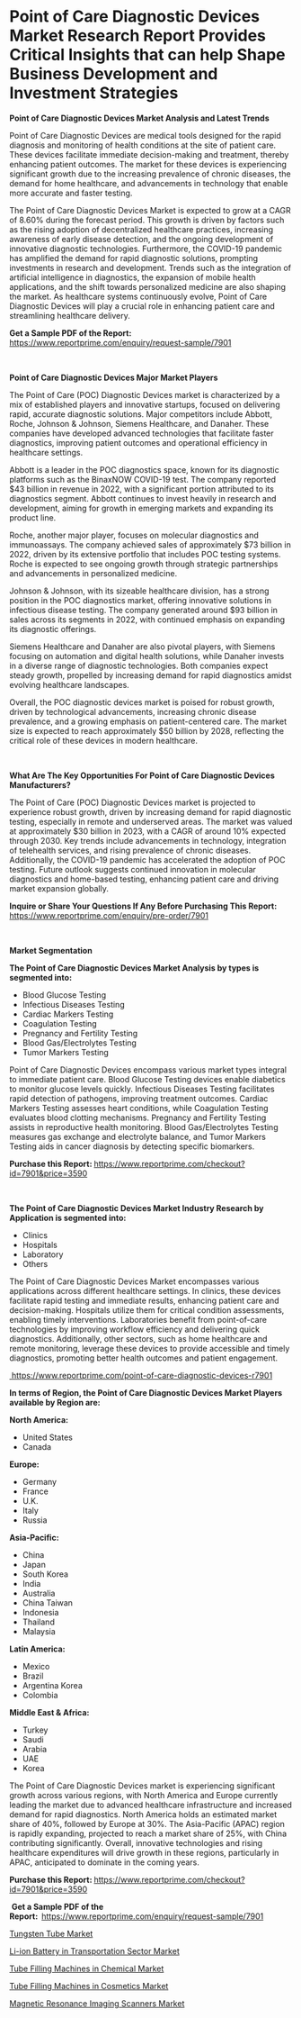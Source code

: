 <p><h1>Point of Care Diagnostic Devices Market Research Report Provides Critical Insights that can help Shape Business Development and Investment Strategies</h1></p><p><strong>Point of Care Diagnostic Devices Market Analysis and Latest Trends</strong></p>
<p><p>Point of Care Diagnostic Devices are medical tools designed for the rapid diagnosis and monitoring of health conditions at the site of patient care. These devices facilitate immediate decision-making and treatment, thereby enhancing patient outcomes. The market for these devices is experiencing significant growth due to the increasing prevalence of chronic diseases, the demand for home healthcare, and advancements in technology that enable more accurate and faster testing.</p><p>The Point of Care Diagnostic Devices Market is expected to grow at a CAGR of 8.60% during the forecast period. This growth is driven by factors such as the rising adoption of decentralized healthcare practices, increasing awareness of early disease detection, and the ongoing development of innovative diagnostic technologies. Furthermore, the COVID-19 pandemic has amplified the demand for rapid diagnostic solutions, prompting investments in research and development. Trends such as the integration of artificial intelligence in diagnostics, the expansion of mobile health applications, and the shift towards personalized medicine are also shaping the market. As healthcare systems continuously evolve, Point of Care Diagnostic Devices will play a crucial role in enhancing patient care and streamlining healthcare delivery.</p></p>
<p><strong>Get a Sample PDF of the Report:&nbsp;</strong> <a href="https://www.reportprime.com/enquiry/request-sample/7901">https://www.reportprime.com/enquiry/request-sample/7901</a></p>
<p>&nbsp;</p>
<p><strong>Point of Care Diagnostic Devices Major Market Players</strong></p>
<p><p>The Point of Care (POC) Diagnostic Devices market is characterized by a mix of established players and innovative startups, focused on delivering rapid, accurate diagnostic solutions. Major competitors include Abbott, Roche, Johnson & Johnson, Siemens Healthcare, and Danaher. These companies have developed advanced technologies that facilitate faster diagnostics, improving patient outcomes and operational efficiency in healthcare settings.</p><p>Abbott is a leader in the POC diagnostics space, known for its diagnostic platforms such as the BinaxNOW COVID-19 test. The company reported $43 billion in revenue in 2022, with a significant portion attributed to its diagnostics segment. Abbott continues to invest heavily in research and development, aiming for growth in emerging markets and expanding its product line.</p><p>Roche, another major player, focuses on molecular diagnostics and immunoassays. The company achieved sales of approximately $73 billion in 2022, driven by its extensive portfolio that includes POC testing systems. Roche is expected to see ongoing growth through strategic partnerships and advancements in personalized medicine.</p><p>Johnson & Johnson, with its sizeable healthcare division, has a strong position in the POC diagnostics market, offering innovative solutions in infectious disease testing. The company generated around $93 billion in sales across its segments in 2022, with continued emphasis on expanding its diagnostic offerings.</p><p>Siemens Healthcare and Danaher are also pivotal players, with Siemens focusing on automation and digital health solutions, while Danaher invests in a diverse range of diagnostic technologies. Both companies expect steady growth, propelled by increasing demand for rapid diagnostics amidst evolving healthcare landscapes.</p><p>Overall, the POC diagnostic devices market is poised for robust growth, driven by technological advancements, increasing chronic disease prevalence, and a growing emphasis on patient-centered care. The market size is expected to reach approximately $50 billion by 2028, reflecting the critical role of these devices in modern healthcare.</p></p>
<p>&nbsp;</p>
<p><strong>What Are The Key Opportunities For Point of Care Diagnostic Devices Manufacturers?</strong></p>
<p><p>The Point of Care (POC) Diagnostic Devices market is projected to experience robust growth, driven by increasing demand for rapid diagnostic testing, especially in remote and underserved areas. The market was valued at approximately $30 billion in 2023, with a CAGR of around 10% expected through 2030. Key trends include advancements in technology, integration of telehealth services, and rising prevalence of chronic diseases. Additionally, the COVID-19 pandemic has accelerated the adoption of POC testing. Future outlook suggests continued innovation in molecular diagnostics and home-based testing, enhancing patient care and driving market expansion globally.</p></p>
<p><strong>Inquire or Share Your Questions If Any Before Purchasing This Report:</strong> <a href="https://www.reportprime.com/enquiry/pre-order/7901">https://www.reportprime.com/enquiry/pre-order/7901</a></p>
<p>&nbsp;</p>
<p><strong>Market Segmentation</strong></p>
<p><strong>The Point of Care Diagnostic Devices Market Analysis by types is segmented into:</strong></p>
<p><ul><li>Blood Glucose Testing</li><li>Infectious Diseases Testing</li><li>Cardiac Markers Testing</li><li>Coagulation Testing</li><li>Pregnancy and Fertility Testing</li><li>Blood Gas/Electrolytes Testing</li><li>Tumor Markers Testing</li></ul></p>
<p><p>Point of Care Diagnostic Devices encompass various market types integral to immediate patient care. Blood Glucose Testing devices enable diabetics to monitor glucose levels quickly. Infectious Diseases Testing facilitates rapid detection of pathogens, improving treatment outcomes. Cardiac Markers Testing assesses heart conditions, while Coagulation Testing evaluates blood clotting mechanisms. Pregnancy and Fertility Testing assists in reproductive health monitoring. Blood Gas/Electrolytes Testing measures gas exchange and electrolyte balance, and Tumor Markers Testing aids in cancer diagnosis by detecting specific biomarkers.</p></p>
<p><strong>Purchase this Report:&nbsp;</strong><a href="https://www.reportprime.com/checkout?id=7901&price=3590">https://www.reportprime.com/checkout?id=7901&price=3590</a></p>
<p>&nbsp;</p>
<p><strong>The Point of Care Diagnostic Devices Market Industry Research by Application is segmented into:</strong></p>
<p><ul><li>Clinics</li><li>Hospitals</li><li>Laboratory</li><li>Others</li></ul></p>
<p><p>The Point of Care Diagnostic Devices Market encompasses various applications across different healthcare settings. In clinics, these devices facilitate rapid testing and immediate results, enhancing patient care and decision-making. Hospitals utilize them for critical condition assessments, enabling timely interventions. Laboratories benefit from point-of-care technologies by improving workflow efficiency and delivering quick diagnostics. Additionally, other sectors, such as home healthcare and remote monitoring, leverage these devices to provide accessible and timely diagnostics, promoting better health outcomes and patient engagement.</p></p>
<p><a href="https://www.reportprime.com/point-of-care-diagnostic-devices-r7901">&nbsp;https://www.reportprime.com/point-of-care-diagnostic-devices-r7901</a></p>
<p><strong>In terms of Region, the Point of Care Diagnostic Devices Market Players available by Region are:</strong></p>
<p>
    <p> <strong> North America: </strong>
        <ul>
            <li>United States</li>
            <li>Canada</li>
        </ul>
        </p> 
    <p> <strong> Europe: </strong>
        <ul>
            <li>Germany</li>
            <li>France</li>
            <li>U.K.</li>
            <li>Italy</li>
            <li>Russia</li>
        </ul>
        </p> 
    <p> <strong> Asia-Pacific: </strong>
        <ul>
            <li>China</li>
            <li>Japan</li>
            <li>South Korea</li>
            <li>India</li>
            <li>Australia</li>
            <li>China Taiwan</li>
            <li>Indonesia</li>
            <li>Thailand</li>
            <li>Malaysia</li>
        </ul>
        </p> 
    <p> <strong> Latin America: </strong>
        <ul>
            <li>Mexico</li>
            <li>Brazil</li>
            <li>Argentina Korea</li>
            <li>Colombia</li>
        </ul>
        </p> 
    <p> <strong> Middle East & Africa: </strong>
        <ul>
            <li>Turkey</li>
            <li>Saudi</li>
            <li>Arabia</li>
            <li>UAE</li>
            <li>Korea</li>
        </ul>
    </p>
    </p>
<p><p>The Point of Care Diagnostic Devices market is experiencing significant growth across various regions, with North America and Europe currently leading the market due to advanced healthcare infrastructure and increased demand for rapid diagnostics. North America holds an estimated market share of 40%, followed by Europe at 30%. The Asia-Pacific (APAC) region is rapidly expanding, projected to reach a market share of 25%, with China contributing significantly. Overall, innovative technologies and rising healthcare expenditures will drive growth in these regions, particularly in APAC, anticipated to dominate in the coming years.</p></p>
<p><strong>Purchase this Report: </strong><a href="https://www.reportprime.com/checkout?id=7901&price=3590">https://www.reportprime.com/checkout?id=7901&price=3590</a></p>
<p>&nbsp;<strong>Get a Sample PDF of the Report:&nbsp;&nbsp;</strong><a href="https://www.reportprime.com/enquiry/request-sample/7901">https://www.reportprime.com/enquiry/request-sample/7901</a></p>
<p><strong></strong></p>
<p><p><a href="https://www.linkedin.com/pulse/how-tungsten-tube-market-evolve-growth-analysis-year-2024-xxz0c?trackingId=glVYEuCZT8yil9MfQoLmvg%3D%3D">Tungsten Tube Market</a></p><p><a href="https://issuu.com/reportprime-2/docs/li-ion-battery-in-transportation-se_a752bf97d9e5d9">Li-ion Battery in Transportation Sector Market</a></p><p><a href="https://medium.com/@tracey.skinner9085/tube-filling-machines-in-chemical-market-a-global-and-regional-analysis-focus-on-region-5a5f261ba77d">Tube Filling Machines in Chemical Market</a></p><p><a href="https://medium.com/@tracey.skinner9085/exploring-tube-filling-machines-in-cosmetics-market-dynamics-global-trends-and-future-growth-8cc36a5860de">Tube Filling Machines in Cosmetics Market</a></p><p><a href="https://issuu.com/reportprime-2/docs/magnetic-resonance-imaging-scanners_0d1f757948dd72">Magnetic Resonance Imaging Scanners Market</a></p></p>